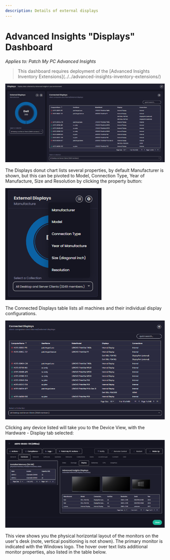 ```yaml
---
description: Details of external displays
---
```


# Advanced Insights "Displays" Dashboard

_Applies to: Patch My PC Advanced  Insights_

<blockquote class="wp-block-quote">
<p>This dashboard requires deployment of the [Advanced Insights Inventory Extensions](../../advanced-insights-inventory-extensions/)</p>
</blockquote>

![](/_images/image-(776).png "Displays view")

The Displays donut chart lists several properties, by default Manufacturer is shown, but this can be pivoted to Model, Connection Type, Year of Manufacture, Size and Resolution by clicking the property button:

![](/_images/image-(777).png "Modifying donut display property")

The Connected Displays table lists all machines and their individual display configurations.

![](/_images/image-(778).png "Connected Displays table")

Clicking any device listed will take you to the Device View, with the Hardware - Display tab selected:

![](/_images/image-(779).png "Device View of Display data")

This view shows you the physical horizontal layout of the monitors on the user's desk (note, vertical positioning is not shown). The primary monitor is indicated with the Windows logo. The hover over text lists additional monitor properties, also listed in the table below.